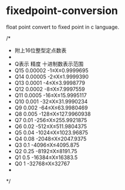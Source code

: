 fixedpoint-conversion
=====================

float point convert to fixed point in c language.

/* 
 * 附上16位整型定点数表 
 *
 * Q表示  精度         十进制数表示范围
 *  Q15   0.00002       -1≤X≤0.9999695
 *  Q14   0.00005       -2≤X≤1.9999390
 *  Q13   0.0001        -4≤X≤3.9998779
 *  Q12   0.0002        -8≤X≤7.9997559
 *  Q11   0.0005        -16≤X≤15.9995117
 *  Q10   0.001         -32≤X≤31.9990234
 *  Q9    0.002         -64≤X≤63.9980469
 *  Q8    0.005         -128≤X≤127.9960938
 *  Q7    0.01          -256≤X≤255.9921875
 *  Q6    0.02          -512≤X≤511.9804375
 *  Q5    0.04          -1024≤X≤1023.96875
 *  Q4    0.08          -2048≤X≤2047.9375
 *  Q3    0.1           -4096≤X≤4095.875
 *  Q2    0.25          -8192≤X≤8191.75
 *  Q1    0.5           -16384≤X≤16383.5
 *  Q0    1             -32768≤X≤32767
 *
 */
